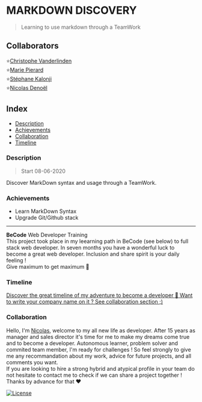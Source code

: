 # MARKDOWN DISCOVERY
> Learning to use markdown through a TeamWork

## Collaborators
:star:[Christophe Vanderlinden](https://github.com/ch-vdld-dev)  
:star:[Marie Pierard](https://github.com/Marie-Pierard)  
:star:[Stéphane Kalonji](https://github.com/kalonjis)  
:star:[Nicolas Denoël](https://github.com/nicode-be/)  

## Index
- [Description](#description) 
- [Achievements](#achievements)
- [Collaboration](#collaboration)
- [Timeline](#timeline)


### Description 
> Start 08-06-2020

Discover MarkDown syntax and usage through a TeamWork.

### Achievements 
* Learn MarkDown Syntax
* Upgrade Git/Github stack

---
**BeCode** Web Developer Training  
This project took place in my leearning path in BeCode (see below) to full stack web developer.
In seven months you have a wonderful luck to become a great web developer. Inclusion and share spirit is your daily feeling !  
Give maximum to get maximum :rocket:

### Timeline 
[Discover the great timeline of my adventure to become a developer :calendar: Want to write your company name on it ? See collaboration section ;)](https://timelines.gitkraken.com/timeline/2e12cc334eb0406b84bf7a6339e666c4?range=2020-05-26_2020-06-27)  

### Collaboration
Hello, I'm [Nicolas](https://www.linkedin.com/in/nicolas-denoel/), welcome to my all new life as developer.
After 15 years as manager and sales director it's time for me to make my dreams come true and to become a developer.
Autonomous learner, problem solver and commited team member, I'm ready for challenges !
So feel strongly to give me any recommandation about my work, advice for future projects, and all comments you want.  
If you are looking to hire a strong hybrid and atypical profile in your team do not hesitate to contact me to check if we can share a project together !  
Thanks by advance for that :heart:  


[![License](http://img.shields.io/:license-mit-blue.svg?style=flat-square)](http://badges.mit-license.org)

